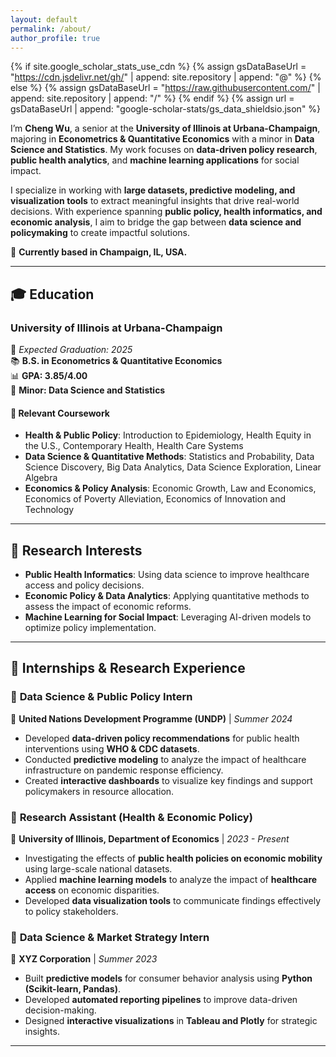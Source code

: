 ```yaml
---
layout: default
permalink: /about/
author_profile: true
---
```


{% if site.google_scholar_stats_use_cdn %}
{% assign gsDataBaseUrl = "https://cdn.jsdelivr.net/gh/" | append: site.repository | append: "@" %}
{% else %}
{% assign gsDataBaseUrl = "https://raw.githubusercontent.com/" | append: site.repository | append: "/" %}
{% endif %}
{% assign url = gsDataBaseUrl | append: "google-scholar-stats/gs_data_shieldsio.json" %}


<span class='anchor' id='about-me'></span>

I’m **Cheng Wu**, a senior at the **University of Illinois at Urbana-Champaign**, majoring in **Econometrics & Quantitative Economics** with a minor in **Data Science and Statistics**. My work focuses on **data-driven policy research**, **public health analytics**, and **machine learning applications** for social impact.  

I specialize in working with **large datasets, predictive modeling, and visualization tools** to extract meaningful insights that drive real-world decisions. With experience spanning **public policy, health informatics, and economic analysis**, I aim to bridge the gap between **data science and policymaking** to create impactful solutions.

📍 **Currently based in Champaign, IL, USA.**  

---

## 🎓 Education

### **University of Illinois at Urbana-Champaign**  
📅 *Expected Graduation: 2025*  
📚 **B.S. in Econometrics & Quantitative Economics**  
📊 **GPA: 3.85/4.00**  
📌 **Minor: Data Science and Statistics**  

#### **📖 Relevant Coursework**
- **Health & Public Policy**: Introduction to Epidemiology, Health Equity in the U.S., Contemporary Health, Health Care Systems  
- **Data Science & Quantitative Methods**: Statistics and Probability, Data Science Discovery, Big Data Analytics, Data Science Exploration, Linear Algebra  
- **Economics & Policy Analysis**: Economic Growth, Law and Economics, Economics of Poverty Alleviation, Economics of Innovation and Technology  

---


## 🔬 Research Interests

- **Public Health Informatics**: Using data science to improve healthcare access and policy decisions.  
- **Economic Policy & Data Analytics**: Applying quantitative methods to assess the impact of economic reforms.  
- **Machine Learning for Social Impact**: Leveraging AI-driven models to optimize policy implementation.  

---

## 💼 Internships & Research Experience

### 🔹 **Data Science & Public Policy Intern**  
📍 **United Nations Development Programme (UNDP)** | *Summer 2024*  
- Developed **data-driven policy recommendations** for public health interventions using **WHO & CDC datasets**.  
- Conducted **predictive modeling** to analyze the impact of healthcare infrastructure on pandemic response efficiency.  
- Created **interactive dashboards** to visualize key findings and support policymakers in resource allocation.

### 🔹 **Research Assistant (Health & Economic Policy)**  
📍 **University of Illinois, Department of Economics** | *2023 - Present*  
- Investigating the effects of **public health policies on economic mobility** using large-scale national datasets.  
- Applied **machine learning models** to analyze the impact of **healthcare access** on economic disparities.  
- Developed **data visualization tools** to communicate findings effectively to policy stakeholders.

### 🔹 **Data Science & Market Strategy Intern**  
📍 **XYZ Corporation** | *Summer 2023*  
- Built **predictive models** for consumer behavior analysis using **Python (Scikit-learn, Pandas)**.  
- Developed **automated reporting pipelines** to improve data-driven decision-making.  
- Designed **interactive visualizations** in **Tableau and Plotly** for strategic insights.


---

